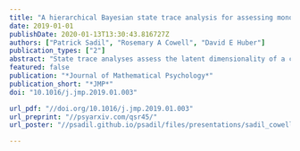 ```yaml
---
title: "A hierarchical Bayesian state trace analysis for assessing monotonicity while factoring out subject, item, and trial level dependencies"
date: 2019-01-01
publishDate: 2020-01-13T13:30:43.816727Z
authors: ["Patrick Sadil", "Rosemary A Cowell", "David E Huber"]
publication_types: ["2"]
abstract: "State trace analyses assess the latent dimensionality of a cognitive process by asking whether the means of two dependent variables conform to a monotonic function across a set of conditions. Using an assumption of independence between the measures, recently proposed statistical tests address bivariate measurement error, allowing both frequentist and Bayesian analyses of monotonicity (e.g., Davis-Stober, Morey, Gretton, & Heathcote, 2016; Kalish, Dunn, Burdakov, & Sysoev, 2016). However, statistical inference can be biased by unacknowledged dependencies between measures, particularly when the data are insufficient to overwhelm an incorrect prior assumption of independence. To address this limitation, we developed a hierarchical Bayesian model that explicitly models the separate roles of subject, item, and trial-level dependencies between two measures. Assessment of monotonicity is then performed by fitting separate models that do or do not allow a non-monotonic relation between the condition effects (i.e., same versus different rank orders). The Widely Applicable Information Criterion (WAIC) and Pseudo Bayesian Model Averaging – both cross validation measures of model fit – are used for model comparison, providing an inferential conclusion regarding the dimensionality of the latent psychological space. We validated this new state trace analysis technique using model recovery simulation studies, which assumed different ground truths regarding monotonicity and the direction/magnitude of the subject- and trial-level dependence. We also provide an example application of this new technique to a visual object learning study that compared performance on a visual retrieval task (forced choice part recognition) versus a verbal retrieval task (cued recall)."
featured: false
publication: "*Journal of Mathematical Psychology*"
publication_short: "*JMP*"
doi: "10.1016/j.jmp.2019.01.003"

url_pdf: "//doi.org/10.1016/j.jmp.2019.01.003"
url_preprint: "//psyarxiv.com/qsr45/"
url_poster: "//psadil.github.io/psadil/files/presentations/sadil_cowell_huber_mathpsych2019.pdf"

---
```


